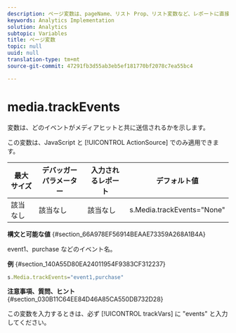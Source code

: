 ```yaml
---
description: ページ変数は、pageName、リスト Prop、リスト変数など、レポートに直接入力されます。
keywords: Analytics Implementation
solution: Analytics
subtopic: Variables
title: ページ変数
topic: null
uuid: null
translation-type: tm+mt
source-git-commit: 47291fb3d55ab3eb5ef181770bf2078c7ea55bc4

---
```



# media.trackEvents

 変数は、どのイベントがメディアヒットと共に送信されるかを示します。


<!-- 

media_trackEvents.xml

 -->

この変数は、JavaScript と [!UICONTROL ActionSource] でのみ適用できます。

| 最大サイズ | デバッガーパラメーター | 入力されるレポート | デフォルト値 |
|---|---|---|---|
| 該当なし | 該当なし | 該当なし | s.Media.trackEvents="None" |

**構文と可能な値** {#section_66A978EF56914BEAAE73359A268A1B4A}

event1、purchase などのイベント名。

**例** {#section_140A55D80EA24011954F9383CF312237}

```js
s.Media.trackEvents="event1,purchase"
```

**注意事項、質問、ヒント** {#section_030B11C64EE84D46A85CA550DB732D28}

この変数を入力するときは、必ず [!UICONTROL trackVars] に "events" と入力してください。
